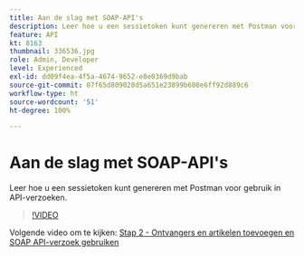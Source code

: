 ```yaml
---
title: Aan de slag met SOAP-API's
description: Leer hoe u een sessietoken kunt genereren met Postman voor gebruik in API-verzoeken
feature: API
kt: 8163
thumbnail: 336536.jpg
role: Admin, Developer
level: Experienced
exl-id: dd09f4ea-4f5a-4674-9652-e8e0369d9bab
source-git-commit: 07f65d809028d5a651e23899b608e6ff92d889c6
workflow-type: ht
source-wordcount: '51'
ht-degree: 100%

---
```


# Aan de slag met SOAP-API&#39;s

Leer hoe u een sessietoken kunt genereren met Postman voor gebruik in API-verzoeken.

>[!VIDEO](https://video.tv.adobe.com/v/336536?quality=12)

Volgende video om te kijken: [Stap 2 - Ontvangers en artikelen toevoegen en SOAP API-verzoek gebruiken](/help/tutorial-use-soap-apis/add-recipients-and-articles-using-soap-api-requests.md)
